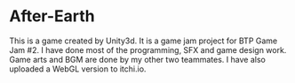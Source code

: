 # After-Earth
 This is a game created by Unity3d. It is a game jam project for BTP Game Jam #2. I have done most of the programming, SFX and game design work. Game arts and BGM are done by my other two teammates. I have also uploaded a WebGL version to itchi.io.
